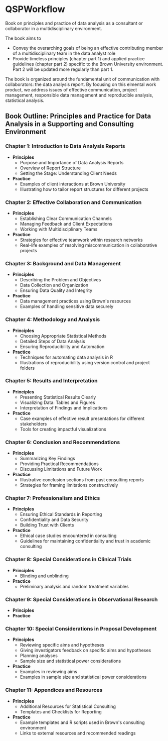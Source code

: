 # QSPWorkflow
Book on principles and practice of data analysis as a consultant or collaborator in a multidisciplinary environment.

The book aims to 
- Convey the overarching goals of being an effective contributing member of a multidisciplinary team in the data analyst role
- Provide timeless principles (chapter part 1) and applied practice guidelines (chapter part 2) specific to the Brown University environment. Part 2 will be updated more regularly than part 1.

The book is organized around the fundamental unit of communication with collaborators: the data analysis report. By focusing on this elmental work product, we address issues of effective communication, project management, responsible data management and reproducible analysis, statistical analysis.

## Book Outline: Principles and Practice for Data Analysis in a Supporting and Consulting Environment

### Chapter 1: Introduction to Data Analysis Reports
- **Principles**
  - Purpose and Importance of Data Analysis Reports
  - Overview of Report Structure
  - Setting the Stage: Understanding Client Needs
- **Practice**
  - Examples of client interactions at Brown University
  - Illustrating how to tailor report structures for different projects

### Chapter 2: Effective Collaboration and Communication
- **Principles**
  - Establishing Clear Communication Channels
  - Managing Feedback and Client Expectations
  - Working with Multidisciplinary Teams
- **Practice**
  - Strategies for effective teamwork within research networks
  - Real-life examples of resolving miscommunication in collaborative projects
  
### Chapter 3: Background and Data Management
- **Principles**
  - Describing the Problem and Objectives
  - Data Collection and Organization
  - Ensuring Data Quality and Integrity
- **Practice**
  - Data management practices using Brown's resources
  - Examples of handling sensitive data securely

### Chapter 4: Methodology and Analysis
- **Principles**
  - Choosing Appropriate Statistical Methods
  - Detailed Steps of Data Analysis
  - Ensuring Reproducibility and Automation
- **Practice**
  - Techniques for automating data analysis in R
  - Illustrations of reproducibility using version control and project folders

### Chapter 5: Results and Interpretation
- **Principles**
  - Presenting Statistical Results Clearly
  - Visualizing Data: Tables and Figures
  - Interpretation of Findings and Implications
- **Practice**
  - Case examples of effective result presentations for different stakeholders
  - Tools for creating impactful visualizations

### Chapter 6: Conclusion and Recommendations
- **Principles**
  - Summarizing Key Findings
  - Providing Practical Recommendations
  - Discussing Limitations and Future Work
- **Practice**
  - Illustrative conclusion sections from past consulting reports
  - Strategies for framing limitations constructively

### Chapter 7: Professionalism and Ethics
- **Principles**
  - Ensuring Ethical Standards in Reporting
  - Confidentiality and Data Security
  - Building Trust with Clients
- **Practice**
  - Ethical case studies encountered in consulting
  - Guidelines for maintaining confidentiality and trust in academic consulting

### Chapter 8: Special Considerations in Clinical Trials
- **Principles**
  - Blinding and unblinding
- **Practice**
  - Preliminary analysis and random treatment variables

### Chapter 9: Special Considerations in Observational Research
- **Principles**
- **Practice**

### Chapter 10: Special Considerations in Proposal Development
- **Principles**
  - Reviewing specific aims and hypotheses
  - Giving investigators feedback on specific aims and hypotheses
  - Planning analyses
  - Sample size and statistical power considerations 
- **Practice**
  - Examples in reviewing aims
  - Examples in sample size and statistical power considerations

### Chapter 11: Appendices and Resources
- **Principles**
  - Additional Resources for Statistical Consulting
  - Templates and Checklists for Reporting
- **Practice**
  - Example templates and R scripts used in Brown's consulting environment
  - Links to external resources and recommended readings

